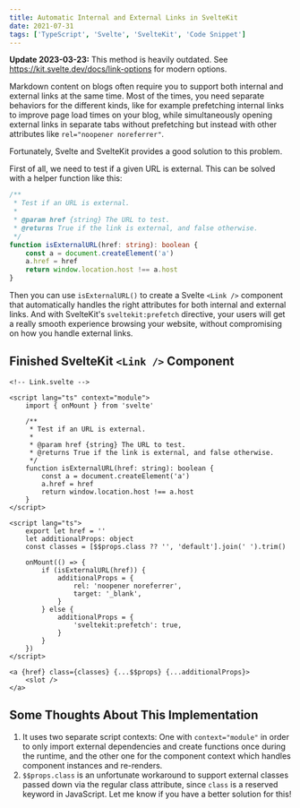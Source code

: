 ```yaml
---
title: Automatic Internal and External Links in SvelteKit
date: 2021-07-31
tags: ['TypeScript', 'Svelte', 'SvelteKit', 'Code Snippet']
---
```


**Update 2023-03-23:** This method is heavily outdated. See <https://kit.svelte.dev/docs/link-options> for modern options.

Markdown content on blogs often require you to support both internal and external links at the same time. Most of the times, you need separate behaviors for the different kinds, like for example prefetching internal links to improve page load times on your blog, while simultaneously opening external links in separate tabs without prefetching but instead with other attributes like `rel="noopener noreferrer"`.

Fortunately, Svelte and SvelteKit provides a good solution to this problem.

First of all, we need to test if a given URL is external. This can be solved with a helper function like this:

```ts
/**
 * Test if an URL is external.
 *
 * @param href {string} The URL to test.
 * @returns True if the link is external, and false otherwise.
 */
function isExternalURL(href: string): boolean {
    const a = document.createElement('a')
    a.href = href
    return window.location.host !== a.host
}
```

Then you can use `isExternalURL()` to create a Svelte `<Link />` component that automatically handles the right attributes for both internal and external links. And with SvelteKit's `sveltekit:prefetch` directive, your users will get a really smooth experience browsing your website, without compromising on how you handle external links.

## Finished SvelteKit `<Link />` Component

```svelte
<!-- Link.svelte -->

<script lang="ts" context="module">
    import { onMount } from 'svelte'

    /**
     * Test if an URL is external.
     *
     * @param href {string} The URL to test.
     * @returns True if the link is external, and false otherwise.
     */
    function isExternalURL(href: string): boolean {
        const a = document.createElement('a')
        a.href = href
        return window.location.host !== a.host
    }
</script>

<script lang="ts">
    export let href = ''
    let additionalProps: object
    const classes = [$$props.class ?? '', 'default'].join(' ').trim()

    onMount(() => {
        if (isExternalURL(href)) {
            additionalProps = {
                rel: 'noopener noreferrer',
                target: '_blank',
            }
        } else {
            additionalProps = {
                'sveltekit:prefetch': true,
            }
        }
    })
</script>

<a {href} class={classes} {...$$props} {...additionalProps}>
    <slot />
</a>
```

## Some Thoughts About This Implementation

1. It uses two separate script contexts: One with `context="module"` in order to only import external dependencies and create functions once during the runtime, and the other one for the component context which handles component instances and re-renders.
2. `$$props.class` is an unfortunate workaround to support external classes passed down via the regular class attribute, since `class` is a reserved keyword in JavaScript. Let me know if you have a better solution for this!
